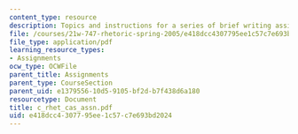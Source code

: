 ```yaml
---
content_type: resource
description: Topics and instructions for a series of brief writing assignments.
file: /courses/21w-747-rhetoric-spring-2005/e418dcc4307795ee1c57c7e693bd2024_c_rhet_cas_assn.pdf
file_type: application/pdf
learning_resource_types:
- Assignments
ocw_type: OCWFile
parent_title: Assignments
parent_type: CourseSection
parent_uid: e1379556-10d5-9105-bf2d-b7f438d6a180
resourcetype: Document
title: c_rhet_cas_assn.pdf
uid: e418dcc4-3077-95ee-1c57-c7e693bd2024
---
```

